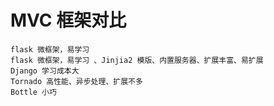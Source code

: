 # MVC 框架对比
    flask 微框架，易学习 
    flask 微框架，易学习 、Jinjia2 模版、内置服务器、扩展丰富、易扩展
    Django 学习成本大
    Tornado 高性能、异步处理、扩展不多
    Bottle 小巧 
